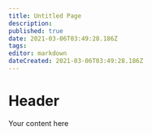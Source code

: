 ```yaml
---
title: Untitled Page
description: 
published: true
date: 2021-03-06T03:49:28.186Z
tags: 
editor: markdown
dateCreated: 2021-03-06T03:49:28.186Z
---
```


# Header
Your content here